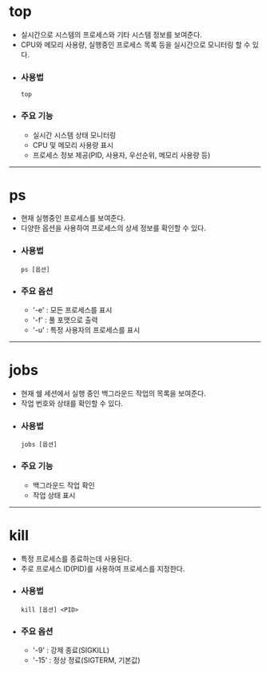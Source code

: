 # top
+ 실시간으로 시스템의 프로세스와 기타 시스템 정보를 보여준다.
+ CPU와 메모리 사용량, 실행중인 프로세스 목록 등을 실시간으로 모니터링 할 수 있다.
+ ### 사용법
  `top`
+ ### 주요 기능
  + 실시간 시스템 상태 모니터링
  + CPU 및 메모리 사용량 표시
  + 프로세스 정보 제공(PID, 사용자, 우선순위, 메모리 사용량 등)
---

# ps
+ 현재 실행중인 프로세스를 보여준다.
+ 다양한 옵션을 사용하여 프로세스의 상세 정보를 확인할 수 있다.
+ ### 사용법
  `ps [옵션]`
+ ### 주요 옵션
  + '-e' : 모든 프로세스를 표시
  + '-f' : 풀 포맷으로 출력
  + '-u' : 특정 사용자의 프로세스를 표시
---

# jobs
+ 현재 쉘 세션에서 실행 중인 백그라운드 작업의 목록을 보여준다.
+ 작업 번호와 상태를 확인할 수 있다.
+ ### 사용법
  `jobs [옵션]`
+ ### 주요 기능
  + 백그라운드 작업 확인
  + 작업 상태 표시
---

# kill
+ 특정 프로세스를 종료하는데 사용된다.
+ 주로 프로세스 ID(PID)를 사용하여 프로세스를 지정한다.
+ ### 사용법
  `kill [옵션] <PID>`
+ ### 주요 옵션
  + '-9' : 강제 종료(SIGKILL)
  + '-15' : 정상 정료(SIGTERM, 기본값)

